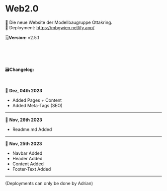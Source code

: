 # Web2.0
📌 Die neue Website der Modellbaugruppe Ottakring.<br>
📡 Deployment: https://mbgwien.netlify.app/

🗓️**Version:** v2.5.1

<br>
<br>
<br>

🗃️**Changelog:**

<br>

📝 **Dez, 04th 2023**
-  Added Pages + Content
- Added Meta-Tags (SEO)
___

📝 **Nov, 26th 2023**
-  Readme.md Added

___

📝 **Nov, 25th 2023**
-  Navbar Added
-  Header Added
-  Content Added
-  Footer-Text Added
___

(Deployments can only be done by Adrian) 
